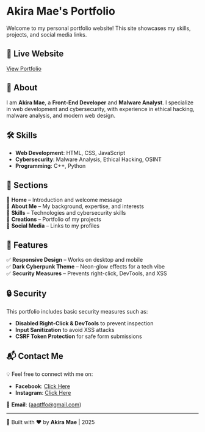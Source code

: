# Akira Mae's Portfolio  

Welcome to my personal portfolio website! This site showcases my skills, projects, and social media links.  

## 🔗 Live Website  
[View Portfolio](https://adr-69.github.io/Portfolio/pf.htm)  

## 📌 About  
I am **Akira Mae**, a **Front-End Developer** and **Malware Analyst**. I specialize in web development and cybersecurity, with experience in ethical hacking, malware analysis, and modern web design.  

## 🛠️ Skills  
- **Web Development**: HTML, CSS, JavaScript  
- **Cybersecurity**: Malware Analysis, Ethical Hacking, OSINT  
- **Programming**: C++, Python  

## 📂 Sections  
🔹 **Home** – Introduction and welcome message  
🔹 **About Me** – My background, expertise, and interests  
🔹 **Skills** – Technologies and cybersecurity skills  
🔹 **Creations** – Portfolio of my projects  
🔹 **Social Media** – Links to my profiles  

## 🚀 Features  
✅ **Responsive Design** – Works on desktop and mobile  
✅ **Dark Cyberpunk Theme** – Neon-glow effects for a tech vibe  
✅ **Security Measures** – Prevents right-click, DevTools, and XSS  

## 🔒 Security  
This portfolio includes basic security measures such as:  
- **Disabled Right-Click & DevTools** to prevent inspection  
- **Input Sanitization** to avoid XSS attacks  
- **CSRF Token Protection** for safe form submissions  

## 📬 Contact Me  
💡 Feel free to connect with me on:  
- **Facebook**: [Click Here](https://www.facebook.com/share/15vbGQeNP3/)  
- **Instagram**: [Click Here](https://www.instagram.com/adrian_martin_9362?igsh=c2x6cmxmbWl0cGl6)  

📧 **Email**: (aaqtffo@gmail.com)  

---

🔹 Built with ❤️ by **Akira Mae** | 2025
